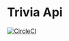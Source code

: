 # Trivia Api

[![CircleCI](https://circleci.com/gh/BMBros/TriviaAPI/tree/master.svg?style=svg)](https://circleci.com/gh/BMBros/TriviaAPI/tree/master)
